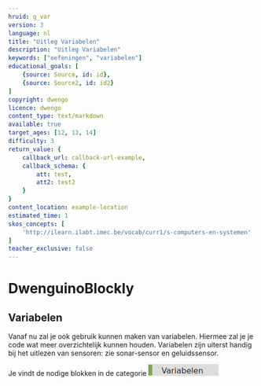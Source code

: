 ```yaml
---
hruid: g_var
version: 3
language: nl
title: "Uitleg Variabelen"
description: "Uitleg Variabelen"
keywords: ["oefeningen", "variabelen"]
educational_goals: [
    {source: Source, id: id}, 
    {source: Source2, id: id2}
]
copyright: dwengo
licence: dwengo
content_type: text/markdown
available: true
target_ages: [12, 13, 14]
difficulty: 3
return_value: {
    callback_url: callback-url-example,
    callback_schema: {
        att: test,
        att2: test2
    }
}
content_location: example-location
estimated_time: 1
skos_concepts: [
    'http://ilearn.ilabt.imec.be/vocab/curr1/s-computers-en-systemen'
]
teacher_exclusive: false
---
```

# DwenguinoBlockly
## Variabelen
Vanaf nu zal je ook gebruik kunnen maken van variabelen. Hiermee zal je je code wat meer overzichtelijk kunnen houden. 
Variabelen zijn uiterst handig bij het uitlezen van sensoren: zie sonar-sensor en geluidssensor.

Je vindt de nodige blokken in de categorie ![](embed/cat_variabelen.png "categorie variabelen")
